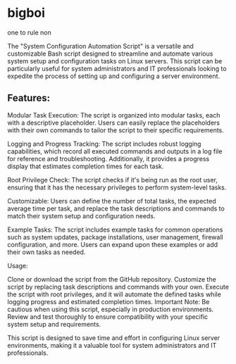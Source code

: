 # bigboi
one to rule non


The "System Configuration Automation Script" is a versatile and customizable Bash script designed to streamline and automate various system setup and configuration tasks on Linux servers. This script can be particularly useful for system administrators and IT professionals looking to expedite the process of setting up and configuring a server environment.

Features:
-
Modular Task Execution: The script is organized into modular tasks, each with a descriptive placeholder. Users can easily replace the placeholders with their own commands to tailor the script to their specific requirements.

Logging and Progress Tracking: The script includes robust logging capabilities, which record all executed commands and outputs in a log file for reference and troubleshooting. Additionally, it provides a progress display that estimates completion times for each task.

Root Privilege Check: The script checks if it's being run as the root user, ensuring that it has the necessary privileges to perform system-level tasks.

Customizable: Users can define the number of total tasks, the expected average time per task, and replace the task descriptions and commands to match their system setup and configuration needs.

Example Tasks: The script includes example tasks for common operations such as system updates, package installations, user management, firewall configuration, and more. Users can expand upon these examples or add their own tasks as needed.

Usage:

Clone or download the script from the GitHub repository.
Customize the script by replacing task descriptions and commands with your own.
Execute the script with root privileges, and it will automate the defined tasks while logging progress and estimated completion times.
Important Note: Be cautious when using this script, especially in production environments. Review and test thoroughly to ensure compatibility with your specific system setup and requirements.

This script is designed to save time and effort in configuring Linux server environments, making it a valuable tool for system administrators and IT professionals.
